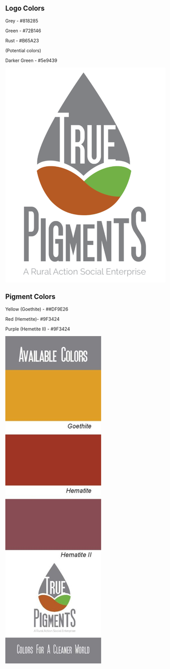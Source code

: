
## Logo Colors 

Grey - #818285

Green - #72B146

Rust - #B65A23

(Potential colors)

 Darker Green - #5e9439


 ![True Pigments Logo](/imgs/TRUEPIGMENTSGREYLOGO-01-768x1024.png)

## Pigment Colors

Yellow (Goethite) - ##DF9E26

Red (Hemetite)- #9F3424

Purple (Hemetite II) - #9F3424

![True Pigments](/imgs/Swatch-Deisgn-True-Pigments-Final-301x1024.jpg)


